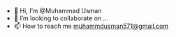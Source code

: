 - 👋 Hi, I’m @Muhammad Usman
- 💞️ I’m looking to collaborate on ...
- 📫 How to reach me muhammdusman571@gmail.com

<!---
thesoftwaresquad/thesoftwaresquad is a ✨ special ✨ repository because its `README.md` (this file) appears on your GitHub profile.
You can click the Preview link to take a look at your changes.
--->
